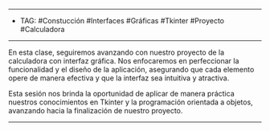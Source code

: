 
---
- TAG: #Constucción #Interfaces #Gráficas #Tkinter #Proyecto #Calculadora 
---
En esta clase, seguiremos avanzando con nuestro proyecto de la calculadora con interfaz gráfica. Nos enfocaremos en perfeccionar la funcionalidad y el diseño de la aplicación, asegurando que cada elemento opere de manera efectiva y que la interfaz sea intuitiva y atractiva.

Esta sesión nos brinda la oportunidad de aplicar de manera práctica nuestros conocimientos en Tkinter y la programación orientada a objetos, avanzando hacia la finalización de nuestro proyecto.

----

